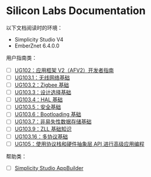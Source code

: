 # Silicon Labs Documentation

以下文档阅读时的环境：

* Simplicity Studio V4
* EmberZnet 6.4.0.0

用户指南类：

* [ ] [UG102：应用框架 V2（AFV2）开发者指南](./doc/ug/UG102.md)
* [ ] [UG103.1：无线网络基础](./doc/ug/UG103.1.md)
* [ ] [UG103.2：Zigbee 基础](./doc/ug/UG103.2.md)
* [ ] [UG103.3：设计选择基础](./doc/ug/UG103.3.md)
* [ ] [UG103.4：HAL 基础](./doc/ug/UG103.4.md)
* [ ] [UG103.5：安全基础](./doc/ug/UG103.5.md)
* [ ] [UG103.6：Bootloading 基础](./doc/ug/UG103.6.md)
* [ ] [UG103.7：非易失性数据存储基础](./doc/ug/UG103.7.md)
* [ ] [UG103.9：ZLL 基础知识](./doc/ug/UG103.9.md)
* [ ] [UG103.16：多协议基础](./doc/ug/UG103.16.md)
* [ ] [UG105：使用协议栈和硬件抽象层 API 进行高级应用编程](./doc/ug/UG105.md)

帮助类：

* [ ] [Simplicity Studio AppBuilder](./doc/help/Simplicity-Studio-AppBuilder.md)
